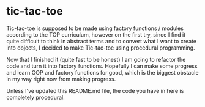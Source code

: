 # tic-tac-toe

Tic-tac-toe is supposed to be made using factory functions / modules according to the TOP curriculum, however on the first try, since I find it
quite difficult to think in abstract terms and to convert what I want to create into objects, I decided to make Tic-tac-toe using procedural programming.

Now that I finished it (quite fast to be honest) I am going to refactor the code and turn it into factory functions. Hopefully I can make some progress and learn OOP and factory functions for good, which is the biggest obstacle in my way right now from making progress. 

Unless I've updated this README.md file, the code you have in here is completely procedural.